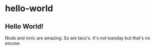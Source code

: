 # hello-world
## Hello World!

Node and ionic are amazing.
So are taco's.  It's not tuesday but that's no excuse.
